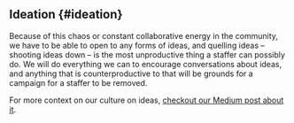 ## Ideation {#ideation}

Because of this chaos or constant collaborative energy in the community, we have to be able to open to any forms of ideas, and quelling ideas – shooting ideas down – is the most unproductive thing a staffer can possibly do. We will do everything we can to encourage conversations about ideas, and anything that is counterproductive to that will be grounds for a campaign for a staffer to be removed.

For more context on our culture on ideas, [checkout our Medium post about it](https://www.google.com/url?q=https://medium.com/progressive-coders-network/a-volunteer-culture-powered-by-ideas-723544bedfa6%23.fvu5x5g0m&sa=D&ust=1485764357491000&usg=AFQjCNGqpBEqA9dXkB4flMTiLSE6BOX-Gw).